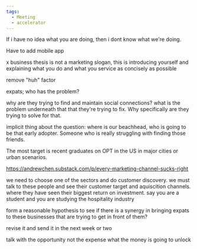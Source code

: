 ```yaml
---
tags:
  - Meeting
  - accelerator
---
```

If i have no idea what you are doing, then i dont know what we're doing.

Have to add mobile app

 x business thesis is not a marketing slogan, this is introducing yourself and explaining what you do and what you service as concisely as possible

remove "huh" factor

expats; who has the problem?

why are they trying to find and maintain social connections? what is the problem underneath that that they're trying to fix. Why specifically are they trying to solve for that.

implicit thing about the question: where is our beachhead, who is going to be that early adopter. Someone who is really struggling with finding those friends. 

The most target is recent graduates on OPT in the US in major cities or urban scenarios.

https://andrewchen.substack.com/p/every-marketing-channel-sucks-right

we need to choose one of the sectors and do customer discovery. we must talk to these people and see their customer target and aquiscition channels. where they have seen their biggest return on investment. say you are a student and you are studying the hospitality industry

form a reasonable hypothesis to see if there is a synergy in bringing expats to these businesses that are trying to get in front of them?

revise it and send it in the next week or two

talk with the opportunity not the expense
what the money is going to unlock

